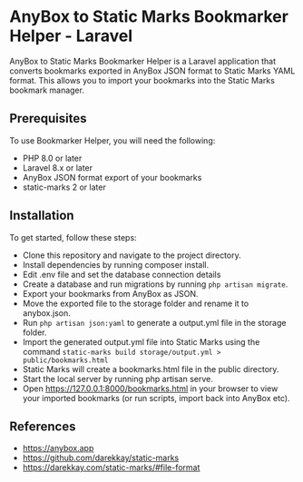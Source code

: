 # AnyBox to Static Marks Bookmarker Helper - Laravel

AnyBox to Static Marks Bookmarker Helper is a Laravel application that converts bookmarks exported in AnyBox JSON format to Static Marks YAML format. This allows you to import your bookmarks into the Static Marks bookmark manager.

## Prerequisites
To use Bookmarker Helper, you will need the following:

- PHP 8.0 or later
- Laravel 8.x or later
- AnyBox JSON format export of your bookmarks
- static-marks 2 or later

## Installation
To get started, follow these steps:

- Clone this repository and navigate to the project directory.
- Install dependencies by running composer install.
- Edit .env file and set the database connection details
- Create a database and run migrations by running `php artisan migrate`.
- Export your bookmarks from AnyBox as JSON.
- Move the exported file to the storage folder and rename it to anybox.json.
- Run `php artisan json:yaml` to generate a output.yml file in the storage folder.
- Import the generated output.yml file into Static Marks using the command `static-marks build storage/output.yml > public/bookmarks.html`
- Static Marks will create a bookmarks.html file in the public directory.
- Start the local server by running php artisan serve.
- Open https://127.0.0.1:8000/bookmarks.html in your browser to view your imported bookmarks (or run scripts, import back into AnyBox etc).

## References

- https://anybox.app
- https://github.com/darekkay/static-marks
- https://darekkay.com/static-marks/#file-format
